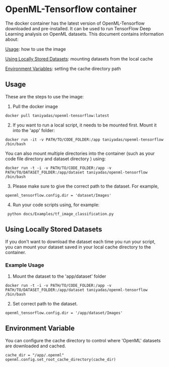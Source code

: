 # OpenML-Tensorflow container

The docker container has the latest version of OpenML-Tensorflow downloaded and pre-installed. It can be used to run TensorFlow Deep Learning analysis on OpenML datasets. 
This document contains information about:

[Usage](#usage): how to use the image

[Using Locally Stored Datasets](#using-locally-stored-datasets): mounting datasets from the local cache

[Environment Variables](#environment-variable): setting the cache directory path

## Usage

These are the steps to use the image:

1. Pull the docker image 
```
docker pull taniyadas/openml-tensorflow:latest
```
2. If you want to run a local script, it needs to be mounted first. Mount it into the 'app' folder:
```text
docker run -it -v PATH/TO/CODE_FOLDER:/app taniyadas/openml-tensorflow /bin/bash
```
You can also mount multiple directories into the container (such as your code file directory and dataset directory ) using:
```text
docker run -t -i -v PATH/TO/CODE_FOLDER:/app -v PATH/TO/DATASET_FOLDER:/app/dataset taniyadas/openml-tensorflow /bin/bash
```
3. Please make sure to give the correct path to the dataset. For example, 
```text
openml_tensorflow.config.dir = 'dataset/Images'
```
4. Run your code scripts using, for example:
```text
 python docs/Examples/tf_image_classification.py
```

## Using Locally Stored Datasets 

If you don't want to download the dataset each time you run your script, you can mount your dataset saved in your local cache directory to the container. 

### Example Usage

1. Mount the dataset to the 'app/dataset' folder

```
docker run -t -i -v PATH/TO/CODE_FOLDER:/app -v PATH/TO/DATASET_FOLDER:/app/dataset taniyadas/openml-tensorflow /bin/bash
```

2. Set correct path to the dataset.  

```
openml_tensorflow.config.dir = '/app/dataset/Images'
``` 

## Environment Variable 

You can configure the cache directory to control where 'OpenML' datasets are downloaded and cached.

```
cache_dir = "/app/.openml"
openml.config.set_root_cache_directory(cache_dir)
```